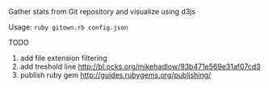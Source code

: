 Gather stats from Git repository and visualize using d3js

Usage: `ruby gitown.rb config.json`

TODO
1. add file extension filtering
2. add treshold line http://bl.ocks.org/mikehadlow/93b471e569e31af07cd3
3. publish ruby gem http://guides.rubygems.org/publishing/

